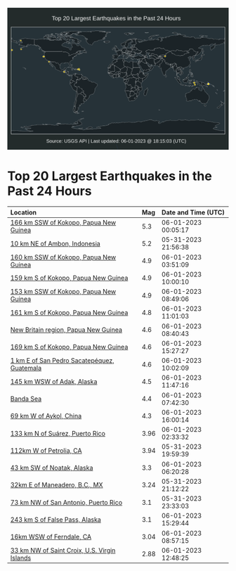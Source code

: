 ![Map](./map.png)

# Top 20 Largest Earthquakes in the Past 24 Hours

| Location | Mag | Date and Time (UTC) |
|:---|:---|:---|
| [166 km SSW of Kokopo, Papua New Guinea](https://earthquake.usgs.gov/earthquakes/eventpage/us7000k5eb) | 5.3 | 06-01-2023 00:05:17 |
| [10 km NE of Ambon, Indonesia](https://earthquake.usgs.gov/earthquakes/eventpage/us7000k5db) | 5.2 | 05-31-2023 21:56:38 |
| [160 km SSW of Kokopo, Papua New Guinea](https://earthquake.usgs.gov/earthquakes/eventpage/us7000k5f5) | 4.9 | 06-01-2023 03:51:09 |
| [159 km S of Kokopo, Papua New Guinea](https://earthquake.usgs.gov/earthquakes/eventpage/us7000k5gj) | 4.9 | 06-01-2023 10:00:10 |
| [153 km SSW of Kokopo, Papua New Guinea](https://earthquake.usgs.gov/earthquakes/eventpage/us7000k5g9) | 4.9 | 06-01-2023 08:49:06 |
| [161 km S of Kokopo, Papua New Guinea](https://earthquake.usgs.gov/earthquakes/eventpage/us7000k5gr) | 4.8 | 06-01-2023 11:01:03 |
| [New Britain region, Papua New Guinea](https://earthquake.usgs.gov/earthquakes/eventpage/us7000k5g7) | 4.6 | 06-01-2023 08:40:43 |
| [169 km S of Kokopo, Papua New Guinea](https://earthquake.usgs.gov/earthquakes/eventpage/us7000k5iz) | 4.6 | 06-01-2023 15:27:27 |
| [1 km E of San Pedro Sacatepéquez, Guatemala](https://earthquake.usgs.gov/earthquakes/eventpage/us7000k5gi) | 4.6 | 06-01-2023 10:02:09 |
| [145 km WSW of Adak, Alaska](https://earthquake.usgs.gov/earthquakes/eventpage/us7000k5h3) | 4.5 | 06-01-2023 11:47:16 |
| [Banda Sea](https://earthquake.usgs.gov/earthquakes/eventpage/us7000k5g4) | 4.4 | 06-01-2023 07:42:30 |
| [69 km W of Aykol, China](https://earthquake.usgs.gov/earthquakes/eventpage/us7000k5j5) | 4.3 | 06-01-2023 16:00:14 |
| [133 km N of Suárez, Puerto Rico](https://earthquake.usgs.gov/earthquakes/eventpage/pr2023152000) | 3.96 | 06-01-2023 02:33:32 |
| [112km W of Petrolia, CA](https://earthquake.usgs.gov/earthquakes/eventpage/nc73894796) | 3.94 | 05-31-2023 19:59:39 |
| [43 km SW of Noatak, Alaska](https://earthquake.usgs.gov/earthquakes/eventpage/ak0236zhdpbs) | 3.3 | 06-01-2023 06:20:28 |
| [32km E of Maneadero, B.C., MX](https://earthquake.usgs.gov/earthquakes/eventpage/ci40239231) | 3.24 | 05-31-2023 21:12:22 |
| [73 km NW of San Antonio, Puerto Rico](https://earthquake.usgs.gov/earthquakes/eventpage/pr71411908) | 3.1 | 05-31-2023 23:33:03 |
| [243 km S of False Pass, Alaska](https://earthquake.usgs.gov/earthquakes/eventpage/us7000k5j2) | 3.1 | 06-01-2023 15:29:44 |
| [16km WSW of Ferndale, CA](https://earthquake.usgs.gov/earthquakes/eventpage/nc73894986) | 3.04 | 06-01-2023 08:57:15 |
| [33 km NW of Saint Croix, U.S. Virgin Islands](https://earthquake.usgs.gov/earthquakes/eventpage/pr71411958) | 2.88 | 06-01-2023 12:48:25 |
